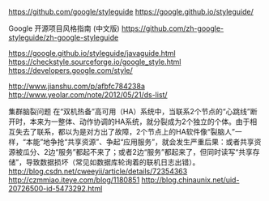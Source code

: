 https://github.com/google/styleguide
https://google.github.io/styleguide/

Google 开源项目风格指南 (中文版) 
https://github.com/zh-google-styleguide/zh-google-styleguide

https://google.github.io/styleguide/javaguide.html
https://checkstyle.sourceforge.io/google_style.html
https://developers.google.com/style/


http://www.jianshu.com/p/afbfc784238a
http://www.yeolar.com/note/2012/05/21/ds-list/


集群脑裂问题
在“双机热备”高可用（HA）系统中，当联系2个节点的“心跳线”断开时，本来为一整体、动作协调的HA系统，就分裂成为2个独立的个体。由于相互失去了联系，都以为是对方出了故障，2个节点上的HA软件像“裂脑人”一样，“本能”地争抢“共享资源”、争起“应用服务”，就会发生严重后果：或者共享资源被瓜分、2边“服务”都起不来了；或者2边“服务”都起来了，但同时读写“共享存储”，导致数据损坏（常见如数据库轮询着的联机日志出错）。
http://blog.csdn.net/cweeyii/article/details/72354363
http://czmmiao.iteye.com/blog/1180851
http://blog.chinaunix.net/uid-20726500-id-5473292.html




